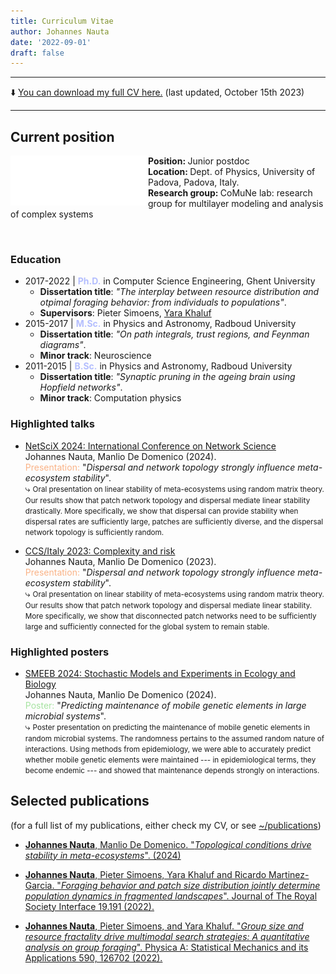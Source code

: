 ```yaml
---
title: Curriculum Vitae
author: Johannes Nauta
date: '2022-09-01'
draft: false
---
```


---

:arrow_down: [You can download my full CV here.](/files/academic_cv_Nauta.pdf) (last updated, October 15th 2023)

---

## Current position
<img 
    id="photo"
    src="/images/unipd-logo-white.png" 
    alt="unipd logo"
    align="left"
    style="width: 220px; height: 80px; object-fit: cover;"
    style="margin-right: 1rem">
<b> Position: </b> Junior postdoc <br>
<b> Location: </b> Dept. of Physics, University of Padova, Padova, Italy. <br>
<b> Research group: </b> CoMuNe lab: research group for multilayer modeling and analysis of complex systems

<br>

### Education
* 2017-2022 | <span style="color:#b4befe">**Ph.D.**</span> in Computer Science Engineering, Ghent University<br>
  * **Dissertation title**: _"The interplay between resource distribution and otpimal foraging behavior: from individuals to populations"_.<br>
  * **Supervisors**: Pieter Simoens, [Yara Khaluf](https://www.yarakhaluf.net/)
* 2015-2017 | <span style="color:#b4befe">**M.Sc.**</span> in Physics and Astronomy, Radboud University<br>
  * **Dissertation title**: _"On path integrals, trust regions, and Feynman diagrams"_.<br>
  * **Minor track**: Neuroscience
* 2011-2015 | <span style="color:#b4befe">**B.Sc.**</span> in Physics and Astronomy, Radboud University<br>
  * **Dissertation title**: _"Synaptic pruning in the ageing brain using Hopfield networks"_.<br>
  * **Minor track**: Computation physics

### Highlighted talks
* <div class="talk"><p>
    <a href="https://netscix2024.netscisociety.org/"
    class="conference">
    NetSciX 2024: International Conference on Network Science </a><br>
    Johannes Nauta, Manlio De Domenico (2024). <br>
    <span style="color:#fab387">Presentation:</span>
    "<em>Dispersal and network topology strongly influence meta-ecosystem stability</em>".
    <br>⤷ <small>Oral presentation on linear stability of meta-ecosystems using random matrix theory. Our results show that patch network topology and dispersal mediate linear stability drastically. More specifically, we show that dispersal can provide stability when dispersal rates are sufficiently large, patches are sufficiently diverse, and the dispersal network topology is sufficiently random.</small>
  </p></div>
* <div class="talk"><p>
    <a href="https://italy.cssociety.org/index.php/2023/05/23/ccs-italy-conference-2023/"
    class="conference">
    CCS/Italy 2023: Complexity and risk </a><br>
    Johannes Nauta, Manlio De Domenico (2023). <br>
    <span style="color:#fab387">Presentation:</span>
    "<em>Dispersal and network topology strongly influence meta-ecosystem stability</em>".
    <br>⤷ <small>Oral presentation on linear stability of meta-ecosystems using random matrix theory. Our results show that patch network topology and dispersal mediate linear stability. More specifically, we show that disconnected patch networks need to be sufficiently large and sufficiently connected for the global system to remain stable.</small>
  </p></div>

### Highlighted posters
* <div class="poster"><p>
    <a href="https://liphlab.github.io/SMEEB2024/"
    class="conference">
    SMEEB 2024: Stochastic Models and Experiments in Ecology and Biology </a><br>
    Johannes Nauta, Manlio De Domenico (2024). <br>
    <span style="color:#a6e3a1">Poster:</span>
    "<em>Predicting maintenance of mobile genetic elements in large microbial systems</em>".
    <br>⤷ <small>Poster presentation on predicting the maintenance of mobile genetic elements in random microbial systems. The randomness pertains to the assumed random nature of interactions. Using methods from epidemiology, we were able to accurately predict whether mobile genetic elements were maintained --- in epidemiological terms, they become endemic --- and showed that maintenance depends strongly on interactions.</small>
  </p></div>

## Selected publications
(for a full list of my publications, either check my CV, or see [~/publications](../publications))
- <div class="references"><p>
    <a href="https://arxiv.org/abs/2405.05390" class="publication">
    <b>Johannes Nauta</b>, Manlio De Domenico.
    "<em>Topological conditions drive stability in meta-ecosystems</em>".
    (2024)
    </a>
  </p></div>
- <div class="references"><p>
    <a href="https://doi.org/10.1098/rsif.2022.0103" class="publication">
    <b>Johannes Nauta</b>, Pieter Simoens, Yara Khaluf and Ricardo Martinez-Garcia.
    "<em>Foraging behavior and patch size distribution jointly determine population dynamics in fragmented landscapes</em>". 
    Journal of The Royal Society Interface
    19.191 (2022).
    </a>
  </p></div>
- <div class="references"><p>
    <a href="https://doi.org/10.1016/j.physa.2021.126702" class="publication">
    <b>Johannes Nauta</b>, Pieter Simoens, and Yara Khaluf.
    "<em>Group size and resource fractality drive multimodal search strategies: A quantitative analysis on group foraging</em>". 
    Physica A: Statistical Mechanics and its Applications
    590, 126702 (2022).
    </a>
  </p></div>

